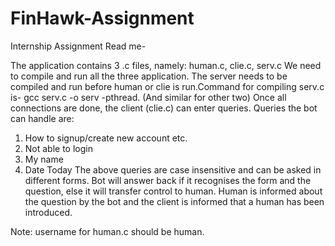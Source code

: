 # FinHawk-Assignment
Internship Assignment
Read me-

The application contains 3 .c files, namely: human.c, clie.c, serv.c
We need to compile and run all the three application. The server needs to be compiled and run before human or clie is run.Command for compiling serv.c is- gcc serv.c -o serv -pthread. (And similar for other two)
Once all connections are done, the client (clie.c) can enter queries. Queries the bot can handle are:
1. How to signup/create new account etc.
2. Not able to login
3. My name
4. Date Today
The above queries are case insensitive and can be asked in different forms. Bot will answer back if it recognises the form and the question, else it will transfer control to human. Human is informed about the question by the bot and the client is informed that a human has been introduced.

Note: username for human.c should be human.

